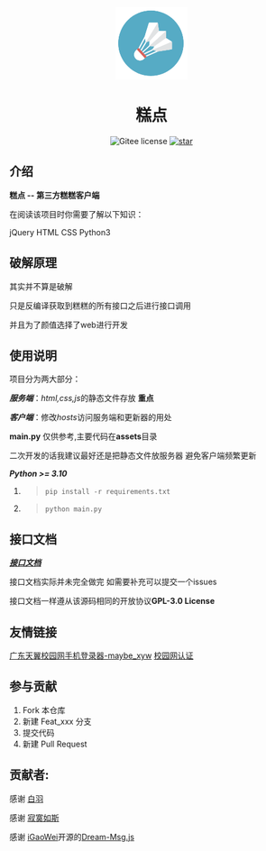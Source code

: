 <p align="center">
    <img src="./main/img/logo.png" width="128" height="128">
</p>
<h1 align="center">糕点</h1>
<p align="center">
    <a href="./LICENSE" style="text-decoration:none" >
        <img src="https://img.shields.io/badge/License-GPL--3.0-lightgrey)" alt="Gitee license"/>
    </a>
<a href='https://gitee.com/baiyu16/gaogao/stargazers'><img src='https://gitee.com/baiyu16/gaogao/badge/star.svg?theme=dark' alt='star'></img></a>
</p>

## 介绍

**糕点 -- 第三方糕糕客户端**

在阅读该项目时你需要了解以下知识：

jQuery HTML CSS Python3

## 破解原理

其实并不算是破解

只是反编译获取到糕糕的所有接口之后进行接口调用

并且为了颜值选择了web进行开发


## 使用说明

项目分为两大部分：

***服务端***：*html,css,js*的静态文件存放 **重点**

***客户端***：修改*hosts*访问服务端和更新器的用处


**main.py** 仅供参考,主要代码在**assets**目录

二次开发的话我建议最好还是把静态文件放服务器 避免客户端频繁更新

***Python >= 3.10***

1. >  `pip install -r requirements.txt`
2. >  `python main.py`

## 接口文档

[***接口文档***](https://console-docs.apipost.cn/cover.html?url=128dd60c0d539c26&salt=e0f835d8cc530d18)

接口文档实际并未完全做完 如需要补充可以提交一个issues

接口文档一样遵从该源码相同的开放协议**GPL-3.0 License**

## 友情链接

[广东天翼校园网手机登录器-maybe_xyw](https://gitee.com/dpwgc/maybe_xyw)
[校园网认证](https://gitee.com/qmdq/campus-network-authentication)

## 参与贡献

1.  Fork 本仓库
2.  新建 Feat_xxx 分支
3.  提交代码
4.  新建 Pull Request

## 贡献者:

感谢 <a href="https://gitee.com/baiyu16">白羽 </a>

感谢 <a href="https://gitee.com/huang999">寂寞如斯</a> 

感谢 [iGaoWei](https://github.com/iGaoWei)开源的[Dream-Msg.js](https://github.com/iGaoWei/Dream-Msg)
